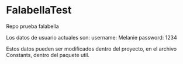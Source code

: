 # FalabellaTest
Repo prueba falabella

Los datos de usuario actuales son:
username: Melanie
password: 1234

Estos datos pueden ser modificados dentro del proyecto, en el archivo Constants, dentro del paquete util. 
